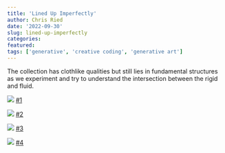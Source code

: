 ```yaml
---
title: 'Lined Up Imperfectly'
author: Chris Ried
date: '2022-09-30'
slug: lined-up-imperfectly
categories:
featured: 
tags: ['generative', 'creative coding', 'generative art']
---
```



The collection has clothlike qualities but still lies in fundamental structures as we experiment and try to understand the intersection between the rigid and fluid.


![](https://live.staticflickr.com/65535/52643863569_95d0f62c31_z_d.jpg)
[#1](https://objkt.com/asset/hicetnunc/783743)

![](https://live.staticflickr.com/65535/52644079718_82939232ff_z_d.jpg)
[#2](https://objkt.com/asset/hicetnunc/783746)

![](https://live.staticflickr.com/65535/52643606966_b32023bf52_z_d.jpg)
[#3](https://objkt.com/asset/hicetnunc/783748)

![](https://live.staticflickr.com/65535/52643100912_892f547cf8_z_d.jpg)
[#4](https://objkt.com/asset/hicetnunc/783752)

